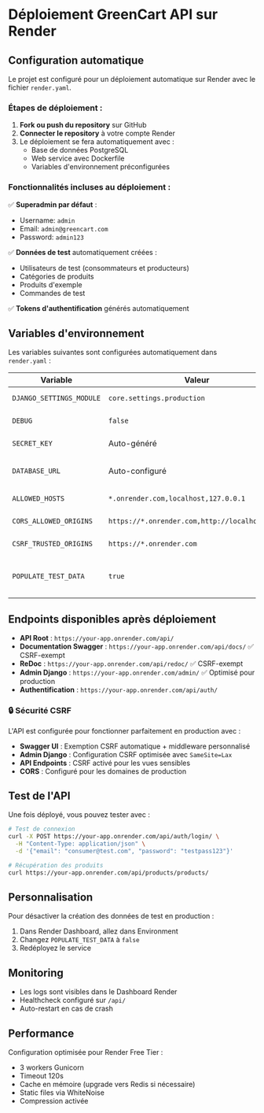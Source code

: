 # Déploiement GreenCart API sur Render

## Configuration automatique

Le projet est configuré pour un déploiement automatique sur Render avec le fichier `render.yaml`.

### Étapes de déploiement :

1. **Fork ou push du repository** sur GitHub
2. **Connecter le repository** à votre compte Render
3. Le déploiement se fera automatiquement avec :
   - Base de données PostgreSQL
   - Web service avec Dockerfile
   - Variables d'environnement préconfigurées

### Fonctionnalités incluses au déploiement :

✅ **Superadmin par défaut** :
- Username: `admin`
- Email: `admin@greencart.com`
- Password: `admin123`

✅ **Données de test** automatiquement créées :
- Utilisateurs de test (consommateurs et producteurs)
- Catégories de produits
- Produits d'exemple
- Commandes de test

✅ **Tokens d'authentification** générés automatiquement

## Variables d'environnement

Les variables suivantes sont configurées automatiquement dans `render.yaml` :

| Variable | Valeur | Description |
|----------|---------|-------------|
| `DJANGO_SETTINGS_MODULE` | `core.settings.production` | Configuration production |
| `DEBUG` | `false` | Mode debug désactivé |
| `SECRET_KEY` | Auto-généré | Clé secrète Django |
| `DATABASE_URL` | Auto-configuré | URL base de données PostgreSQL |
| `ALLOWED_HOSTS` | `*.onrender.com,localhost,127.0.0.1` | Hosts autorisés |
| `CORS_ALLOWED_ORIGINS` | `https://*.onrender.com,http://localhost:3000` | CORS autorisé |
| `CSRF_TRUSTED_ORIGINS` | `https://*.onrender.com` | CSRF origins de confiance |
| `POPULATE_TEST_DATA` | `true` | Activer création données de test |

## Endpoints disponibles après déploiement

- **API Root** : `https://your-app.onrender.com/api/`
- **Documentation Swagger** : `https://your-app.onrender.com/api/docs/` ✅ CSRF-exempt
- **ReDoc** : `https://your-app.onrender.com/api/redoc/` ✅ CSRF-exempt  
- **Admin Django** : `https://your-app.onrender.com/admin/` ✅ Optimisé pour production
- **Authentification** : `https://your-app.onrender.com/api/auth/`

### 🔒 Sécurité CSRF

L'API est configurée pour fonctionner parfaitement en production avec :

- **Swagger UI** : Exemption CSRF automatique + middleware personnalisé
- **Admin Django** : Configuration CSRF optimisée avec `SameSite=Lax`
- **API Endpoints** : CSRF activé pour les vues sensibles
- **CORS** : Configuré pour les domaines de production

## Test de l'API

Une fois déployé, vous pouvez tester avec :

```bash
# Test de connexion
curl -X POST https://your-app.onrender.com/api/auth/login/ \
  -H "Content-Type: application/json" \
  -d '{"email": "consumer@test.com", "password": "testpass123"}'

# Récupération des produits
curl https://your-app.onrender.com/api/products/products/
```

## Personnalisation

Pour désactiver la création des données de test en production :

1. Dans Render Dashboard, allez dans Environment
2. Changez `POPULATE_TEST_DATA` à `false`
3. Redéployez le service

## Monitoring

- Les logs sont visibles dans le Dashboard Render
- Healthcheck configuré sur `/api/` 
- Auto-restart en cas de crash

## Performance

Configuration optimisée pour Render Free Tier :
- 3 workers Gunicorn
- Timeout 120s
- Cache en mémoire (upgrade vers Redis si nécessaire)
- Static files via WhiteNoise
- Compression activée